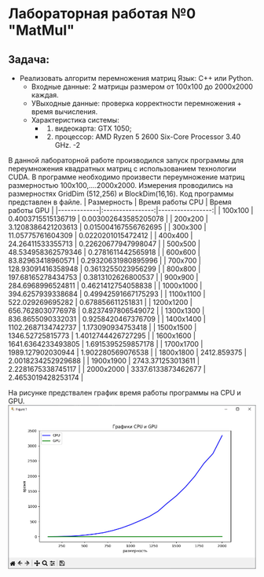 # Лабораторная работая №0 "MatMul"
## Задача: 
- Реализовать алгоритм перемножения матриц Язык: C++ или Python.<br />
    - Входные данные: 2 матрицы размером от 100х100 до 2000х2000 каждая.<br />
    - УВыходные данные: проверка корректности перемножения + время вычисления.
    - Характеристика системы: 
        - 1. видеокарта: GTX 1050;
        - 2. процессор: AMD Ryzen 5 2600 Six-Core Processor 3.40 GHz. -2

В данной лабораторной работе производился запуск программы для переумножения квадратных матриц с использованием технологии CUDA. В программе необходимо произвести переумножение матриц размерностью 100x100,....2000x2000. Измерения проводились на размерностях GridDim (512,256) и BlockDim(16,16). Код программы представлен в файле.
| Размерность | Время работы CPU | Время работы GPU |
|-------------|:----------------:|-----------------:|
| 100x100 | 0.4003715515136719 | 0.003002643585205078  |
| 200x200 | 3.1208386421203613 | 0.015004167556762695 |
| 300x300 | 11.05775761604309  | 0.0220201015472412 |
| 400x400 | 24.26411533355713  | 0.22620677947998047 |
| 500x500 | 48.534958362579346 | 0.2781611442565918  |
| 600x600 | 83.82963418960571	 | 0.29320631980895996 |
| 700x700 | 128.93091416358948	 | 0.3613255023956299 |
| 800x800 | 197.68165278434753	 | 0.3813102626800537 |
| 900x900 | 284.6968996524811	 | 0.4621412754058838 |
| 1000x1000 | 394.6257939338684	 | 0.49942591667175293    |
| 1100x1100 | 522.029269695282	 | 0.678856611251831 |
| 1200x1200 | 656.7628030776978	 | 0.8237497806549072 |
| 1300x1300 | 836.8655090332031	 | 0.9258420467376709 |
| 1400x1400 | 1102.2687134742737	 | 1.173090934753418 |
| 1500x1500 | 1346.52725815773	 | 1.4012744426727295  |
| 1600x1600 | 1641.6364233493805	 | 1.6915395259857178 |
| 1700x1700 | 1989.127902030944	 | 1.902280569076538 |
| 1800x1800 | 2412.859375		| 2.0018234252929688 |
| 1900x1900 | 2743.371253013611	 | 2.2281675338745117 |
| 2000x2000 | 3337.6133873462677	 | 2.4653019428253174  |

На рисунке предствален график время работы программы на CPU и GPU. 
![График](https://github.com/BandooSs/my_HPC-Samara/blob/main/LR_1/Время_CPU_GPU.jpg)
